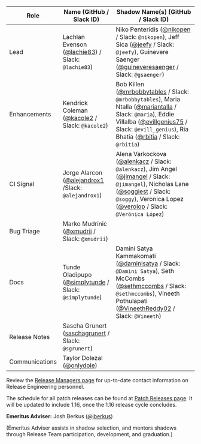 | **Role** | **Name** (**GitHub / Slack ID**)  | **Shadow Name(s) (GitHub / Slack ID)** |
| ------ | ------ | ------ |
| Lead |  Lachlan Evenson ([@lachie83](https://github.com/lachie83)) / Slack: `@lachie83`) | Niko Penteridis ([@nikopen](https://github.com/nikopen) / Slack: `@nikopen`), Jeff Sica ([@jeefy](https://github.com/jeefy) / Slack: `@jeefy`), Guinevere Saenger ([@guineveresaenger](https://github.com/guineveresaenger) / Slack: `@gsaenger`) |
| Enhancements | Kendrick Coleman ([@kacole2](https://github.com/kacole2) / Slack: `@kacole2`) | Bob Killen ([@mrbobbytables](https://github.com/mrbobbytables) / Slack: `@mrbobbytables`), Maria Ntalla ([@mariantalla](https://github.com/mariantalla) / Slack: `@maria`), Eddie Villalba ([@evillgenius75](https://github.com/evillgenius75) / Slack: `@evill_genius`), Ria Bhatia ([@rbitia](https://github.com/rbitia) / Slack: `@rbitia`) |
| CI Signal | Jorge Alarcon ([@alejandrox1](https://github.com/alejandrox1) /Slack: `@alejandrox1`) | Alena Varkockova ([@alenkacz](https://github.com/alenkacz) / Slack: `@alenkacz`), Jim Angel ([@jimangel](https://github.com/jimangel) / Slack: `@jimangel`), Nicholas Lane ([@soggiest](https://github.com/soggiest) / Slack: `@soggy`), Veronica Lopez ([@verolop](https://github.com/verolop) / Slack: `@Verónica López`) |
| Bug Triage | Marko Mudrinic ([@xmudrii](https://github.com/xmudrii) / Slack: `@xmudrii`) | |
| Docs | Tunde Oladipupo ([@simplytunde](https://github.com/simplytunde) / Slack: `@simplytunde`) | Damini Satya Kammakomati ([@daminisatya](https://github.com/daminisatya) / Slack: `@Damini Satya`), Seth McCombs ([@sethmccombs](https://github.com/sethmccombs) / Slack: `@sethmccombs`), Vineeth Pothulapati ([@VineethReddy02](https://github.com/VineethReddy02) / Slack: `@Vineeth`) | |
| Release Notes | Sascha Grunert ([saschagrunert](https://github.com/saschagrunert) / Slack: `@sgrunert`) | |
| Communications | Taylor Dolezal ([@onlydole](https://github.com/onlydole)) | |

Review the [Release Managers page](/release-managers.md) for up-to-date contact information on Release Engineering personnel.

The schedule for all patch releases can be found at [Patch Releases page](/releases/patch-releases.md). It will be updated to include 1.16, once the 1.16 release cycle concludes.

**Emeritus Adviser:** Josh Berkus ([@jberkus](https://github.com/jberkus))

(Emeritus Adviser assists in shadow selection, and mentors shadows through Release Team participation, development, and graduation.)
